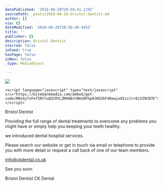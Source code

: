 ```yaml
---
datePublished: '2016-08-28T20:58:41.119Z'
sourcePath: _posts/2016-08-28-bristol-dentist.md
author: []
via: {}
dateModified: '2016-08-28T20:58:40.445Z'
title: ''
publisher: {}
description: Bristol Dentist
starred: false
inFeed: true
hasPage: false
inNav: false
_type: MediaObject

---
```

![](https://the-grid-user-content.s3-us-west-2.amazonaws.com/5100b477-73cc-431c-98e5-0d26d7a8a5e6.jpg)

    <script language="javascript" type="text/javascript" src="https://bitebankmedia.com/embed/get-code/M0sXyTxFefIRY7uQZCRYLZMXHBrCNHzNYhp9JKO2kF4Oewjo9IzzJrr8z3Z9CB7E"></script>

Bristol Dentist

Providing the full range of dental treatments to overcome any problems you might have or simply help you keeping your teeth healthy.

we introduced dental hospital services.

Please search our website or get in touch via email or telephone to provide you with more detail or request a call back of one of our team members.

info@ckdental.co.uk

See you soon

Bristol Dentist CK Dental